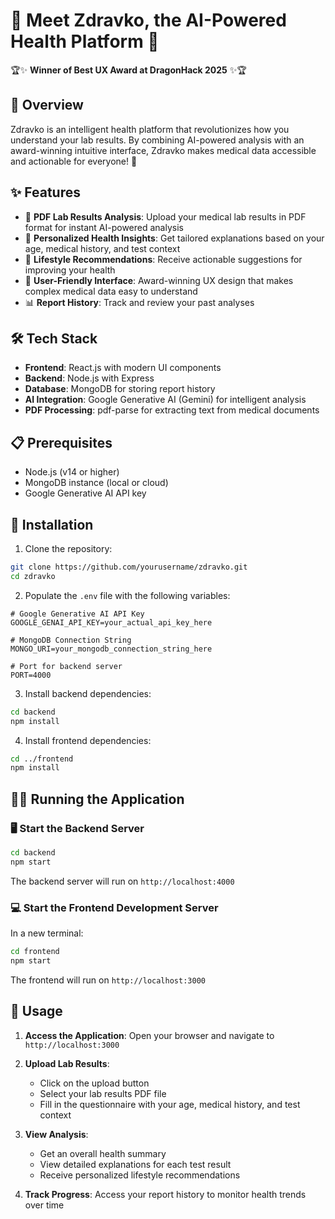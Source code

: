 # 🌟 Meet Zdravko, the AI-Powered Health Platform 🌟

🏆✨ **Winner of Best UX Award at DragonHack 2025** ✨🏆

## 🚀 Overview

Zdravko is an intelligent health platform that revolutionizes how you understand your lab results. By combining AI-powered analysis with an award-winning intuitive interface, Zdravko makes medical data accessible and actionable for everyone! 🎯

## ✨ Features

- 📄 **PDF Lab Results Analysis**: Upload your medical lab results in PDF format for instant AI-powered analysis
- 🧠 **Personalized Health Insights**: Get tailored explanations based on your age, medical history, and test context
- 💪 **Lifestyle Recommendations**: Receive actionable suggestions for improving your health
- 🎨 **User-Friendly Interface**: Award-winning UX design that makes complex medical data easy to understand
- 📊 **Report History**: Track and review your past analyses

## 🛠️ Tech Stack

- **Frontend**: React.js with modern UI components
- **Backend**: Node.js with Express
- **Database**: MongoDB for storing report history
- **AI Integration**: Google Generative AI (Gemini) for intelligent analysis
- **PDF Processing**: pdf-parse for extracting text from medical documents

## 📋 Prerequisites

- Node.js (v14 or higher)
- MongoDB instance (local or cloud)
- Google Generative AI API key

## 🔧 Installation

1. Clone the repository:
```bash
git clone https://github.com/yourusername/zdravko.git
cd zdravko
```

2. Populate the `.env` file with the following variables:
```env
# Google Generative AI API Key
GOOGLE_GENAI_API_KEY=your_actual_api_key_here

# MongoDB Connection String
MONGO_URI=your_mongodb_connection_string_here

# Port for backend server
PORT=4000
```

3. Install backend dependencies:
```bash
cd backend
npm install
```

4. Install frontend dependencies:
```bash
cd ../frontend
npm install
```

## 🏃‍♂️ Running the Application

### 🖥️ Start the Backend Server

```bash
cd backend
npm start
```

The backend server will run on `http://localhost:4000`

### 💻 Start the Frontend Development Server

In a new terminal:

```bash
cd frontend
npm start
```

The frontend will run on `http://localhost:3000`

## 🎯 Usage

1. **Access the Application**: Open your browser and navigate to `http://localhost:3000`

2. **Upload Lab Results**: 
   - Click on the upload button
   - Select your lab results PDF file
   - Fill in the questionnaire with your age, medical history, and test context

3. **View Analysis**: 
   - Get an overall health summary
   - View detailed explanations for each test result
   - Receive personalized lifestyle recommendations

4. **Track Progress**: Access your report history to monitor health trends over time
